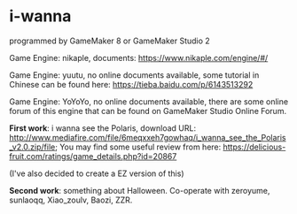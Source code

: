 # i-wanna
programmed by GameMaker 8 or GameMaker Studio 2

Game Engine: nikaple, documents: https://www.nikaple.com/engine/#/

Game Engine: yuutu, no online documents available, some tutorial in Chinese can be found here: https://tieba.baidu.com/p/6143513292 

Game Engine: YoYoYo, no online documents available, there are some online forum of this engine that can be found on GameMaker Studio Online Forum.



**First work**: i wanna see the Polaris, download URL: http://www.mediafire.com/file/6meqxxeh7gowhaq/i_wanna_see_the_Polaris_v2.0.zip/file; You may find some useful review from here: https://delicious-fruit.com/ratings/game_details.php?id=20867

(I've also decided to create a EZ version of this)



**Second work**: something about Halloween. Co-operate with zeroyume, sunlaoqq, Xiao_zoulv, Baozi, ZZR.

